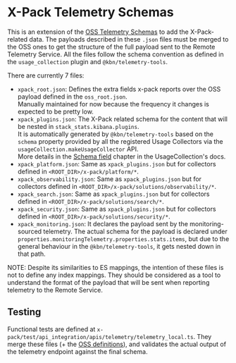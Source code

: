 # X-Pack Telemetry Schemas

This is an extension of the [OSS Telemetry Schemas](../../../../src/plugins/telemetry/schema) to add the X-Pack-related data. The payloads described in these `.json` files must be merged to the OSS ones to get the structure of the full payload sent to the Remote Telemetry Service. All the files follow the schema convention as defined in the `usage_collection` plugin and `@kbn/telemetry-tools`.

There are currently 7 files:

- `xpack_root.json`: Defines the extra fields x-pack reports over the OSS payload defined in the `oss_root.json`.    
  Manually maintained for now because the frequency it changes is expected to be pretty low.
- `xpack_plugins.json`: The X-Pack related schema for the content that will be nested in `stack_stats.kibana.plugins`.    
  It is automatically generated by `@kbn/telemetry-tools` based on the `schema` property provided by all the registered Usage Collectors via the `usageCollection.makeUsageCollector` API.    
  More details in the [Schema field](../../usage_collection/README.md#schema-field) chapter in the UsageCollection's docs.
- `xpack_platform.json`: Same as `xpack_plugins.json` but for collectors defined in `<ROOT_DIR>/x-pack/platform/*`.
- `xpack_observability.json`: Same as `xpack_plugins.json` but for collectors defined in `<ROOT_DIR>/x-pack/solutions/observability/*`.
- `xpack_search.json`: Same as `xpack_plugins.json` but for collectors defined in `<ROOT_DIR>/x-pack/solutions/search/*`.
- `xpack_security.json`: Same as `xpack_plugins.json` but for collectors defined in `<ROOT_DIR>/x-pack/solutions/security/*`.
- `xpack_monitoring.json`: It declares the payload sent by the monitoring-sourced telemetry. The actual schema for the payload is declared under `properties.monitoringTelemetry.properties.stats.items`, but due to the general behaviour in the `@kbn/telemetry-tools`, it gets nested down in that path.

NOTE: Despite its similarities to ES mappings, the intention of these files is not to define any index mappings. They should be considered as a tool to understand the format of the payload that will be sent when reporting telemetry to the Remote Service.

## Testing

Functional tests are defined at `x-pack/test/api_integration/apis/telemetry/telemetry_local.ts`. They merge these files (+ the [OSS definitions](../../../../src/plugins/telemetry/schema)), and validates the actual output of the telemetry endpoint against the final schema.
